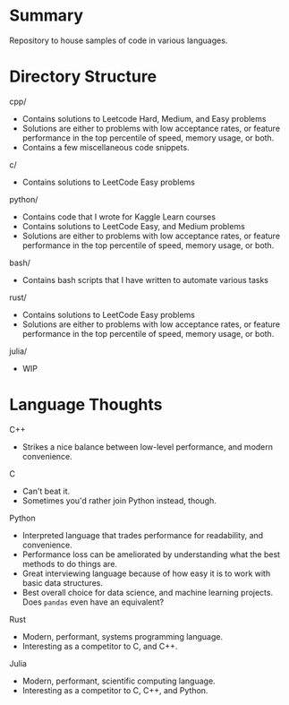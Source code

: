# Summary
Repository to house samples of code in various languages.

# Directory Structure 
cpp/
- Contains solutions to Leetcode Hard, Medium, and Easy problems
- Solutions are either to problems with low acceptance rates, or feature performance in the top percentile of speed, memory usage, or both.
- Contains a few miscellaneous code snippets.

c/
- Contains solutions to LeetCode Easy problems 

python/
- Contains code that I wrote for Kaggle Learn courses
- Contains solutions to LeetCode Easy, and Medium problems
- Solutions are either to problems with low acceptance rates, or feature performance in the top percentile of speed, memory usage, or both. 

bash/
- Contains bash scripts that I have written to automate various tasks

rust/
- Contains solutions to LeetCode Easy problems
- Solutions are either to problems with low acceptance rates, or feature performance in the top percentile of speed, memory usage, or both. 

julia/ 
- WIP

# Language Thoughts
C++
- Strikes a nice balance between low-level performance, and modern convenience.

C
- Can't beat it.
- Sometimes you'd rather join Python instead, though.

Python
- Interpreted language that trades performance for readability, and convenience.
- Performance loss can be ameliorated by understanding what the best methods to do things are.
- Great interviewing language because of how easy it is to work with basic data structures.
- Best overall choice for data science, and machine learning projects. Does `pandas` even have an equivalent?

Rust
- Modern, performant, systems programming language.
- Interesting as a competitor to C, and C++.

Julia
- Modern, performant, scientific computing language.
- Interesting as a competitor to C, C++, and Python.
